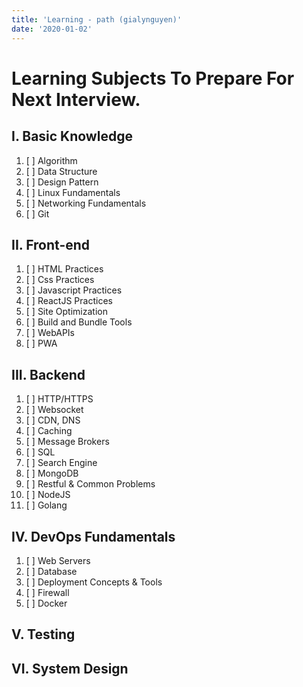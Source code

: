 ```yaml
---
title: 'Learning - path (gialynguyen)'
date: '2020-01-02'
---
```


# Learning Subjects To Prepare For Next Interview.

## I. Basic Knowledge
  1. [ ] Algorithm
  2. [ ] Data Structure
  3. [ ] Design Pattern
  4. [ ] Linux Fundamentals
  5. [ ] Networking Fundamentals
  6. [ ] Git

## II. Front-end
  1. [ ] HTML Practices
  2. [ ] Css Practices
  3. [ ] Javascript Practices
  4. [ ] ReactJS Practices
  5. [ ] Site Optimization
  6. [ ] Build and Bundle Tools
  7. [ ] WebAPIs
  8. [ ] PWA

## III. Backend
 1. [ ] HTTP/HTTPS
 2. [ ] Websocket
 3. [ ] CDN, DNS
 4. [ ] Caching
 5. [ ] Message Brokers
 6. [ ] SQL
 7. [ ] Search Engine
 8. [ ] MongoDB
 9. [ ] Restful & Common Problems
 10. [ ] NodeJS
 11. [ ] Golang

## IV. DevOps Fundamentals
 1. [ ] Web Servers
 2. [ ] Database
 3. [ ] Deployment Concepts & Tools
 4. [ ] Firewall
 5. [ ] Docker

## V. Testing

## VI. System Design